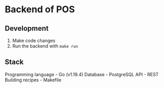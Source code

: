 # Backend of POS

## Development

1. Make code changes
1. Run the backend with `make run`

## Stack

Programming language - Go (v1.19.4)
Database - PostgreSQL
API - REST
Building recipes - Makefile

